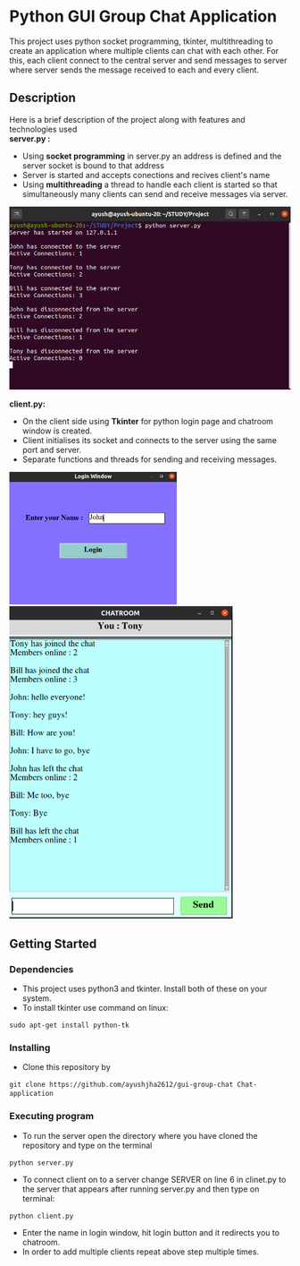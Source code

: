 
# Python GUI Group Chat Application

This project uses python socket programming, tkinter, multithreading to create an application where multiple clients can chat with each other. For this, each client connect to the central server and send messages to server where server sends the message received to each and every client.

## Description

Here is a brief description of the project along with features and technologies used  
**server.py :** 
*  Using **socket programming** in server.py an address is defined and the server socket is bound to that address
*  Server is started and accepts conections and recives client's name
*  Using **multithreading** a thread to handle each client is started so that simultaneously many clients can send and receive messages via server.  
<img src="Screenshots\server.png" alt="Server" width="600"/>  

**client.py:**
*  On the client side using **Tkinter** for python login page and chatroom window is created.
*  Client initialises its socket and connects to the server using the same port and server.
*  Separate functions and threads for sending and receiving messages.

<img src="Screenshots\login_window.png" alt="Login" width="300"/>  
<img src="Screenshots\chatroom.png" alt="Chatroom" width="400"/>  



## Getting Started

### Dependencies

* This project uses python3 and tkinter. Install both of these on your system.
* To install tkinter use command on linux:
```
sudo apt-get install python-tk
```

### Installing

* Clone this repository by 
```
git clone https://github.com/ayushjha2612/gui-group-chat Chat-application
```

### Executing program

* To run the server open the directory where you have cloned the repository and type on the terminal
```
python server.py
```
* To connect client on to a server change SERVER on line 6 in clinet.py to the server that appears after running server.py and then type on terminal:
```  
python client.py
```
* Enter the name in login window, hit login button and it redirects you to chatroom. 
* In order to add multiple clients repeat above step multiple times.
